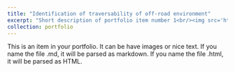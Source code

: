 ```yaml
---
title: "Identification of traversability of off-road environment"
excerpt: "Short description of portfolio item number 1<br/><img src='https://github.com/YatsenRobot/yunxiao-shan.github.io/blob/master/images/500x300.png'>"
collection: portfolio
---
```


This is an item in your portfolio. It can be have images or nice text. If you name the file .md, it will be parsed as markdown. If you name the file .html, it will be parsed as HTML. 
